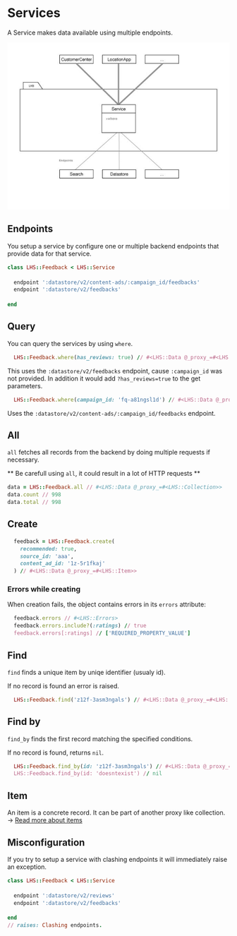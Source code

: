 Services
===

A Service makes data available using multiple endpoints.

![Service](service.jpg)

## Endpoints

You setup a service by configure one or multiple backend endpoints that provide data for that service.

```ruby
class LHS::Feedback < LHS::Service

  endpoint ':datastore/v2/content-ads/:campaign_id/feedbacks'
  endpoint ':datastore/v2/feedbacks'

end
```

## Query

You can query the services by using `where`.

```ruby
  LHS::Feedback.where(has_reviews: true) // #<LHS::Data @_proxy_=#<LHS::Collection>>
```

This uses the `:datastore/v2/feedbacks` endpoint, cause `:campaign_id` was not provided.
In addition it would add `?has_reviews=true` to the get parameters.

```ruby
  LHS::Feedback.where(campaign_id: 'fq-a81ngsl1d') // #<LHS::Data @_proxy_=#<LHS::Collection>>
```
Uses the `:datastore/v2/content-ads/:campaign_id/feedbacks` endpoint.

## All

`all` fetches all records from the backend by doing multiple requests if necessary.

** Be carefull using `all`, it could result in a lot of HTTP requests **

```ruby
data = LHS::Feedback.all // #<LHS::Data @_proxy_=#<LHS::Collection>>
data.count // 998
data.total // 998
```

## Create

```ruby
  feedback = LHS::Feedback.create(
    recommended: true,
    source_id: 'aaa',
    content_ad_id: '1z-5r1fkaj'
  ) // #<LHS::Data @_proxy_=#<LHS::Item>>
```

### Errors while creating

When creation fails, the object contains errors in its `errors` attribute:

```ruby
  feedback.errors // #<LHS::Errors>
  feedback.errors.include?(:ratings) // true
  feedback.errors[:ratings] // ['REQUIRED_PROPERTY_VALUE']
```

## Find

`find` finds a unique item by uniqe identifier (usualy id).

If no record is found an error is raised.

```ruby
  LHS::Feedback.find('z12f-3asm3ngals') // #<LHS::Data @_proxy_=#<LHS::Item>>
```

## Find by

`find_by` finds the first record matching the specified conditions.

If no record is found, returns `nil`.

```ruby
  LHS::Feedback.find_by(id: 'z12f-3asm3ngals') // #<LHS::Data @_proxy_=#<LHS::Item>>
  LHS::Feedback.find_by(id: 'doesntexist') // nil
```

## Item

An item is a concrete record. It can be part of another proxy like collection.
→ [Read more about items](docs/item.md)

## Misconfiguration

If you try to setup a service with clashing endpoints it will immediately raise an exception.

```ruby
class LHS::Feedback < LHS::Service

  endpoint ':datastore/v2/reviews'
  endpoint ':datastore/v2/feedbacks'

end
// raises: Clashing endpoints.
```
